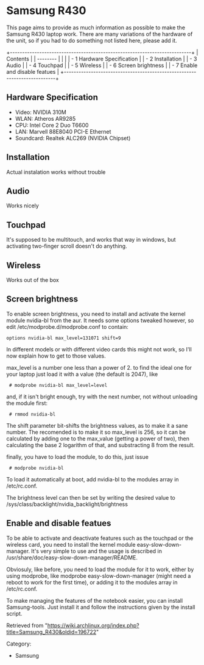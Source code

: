 Samsung R430
============

This page aims to provide as much information as possible to make the
Samsung R430 laptop work. There are many variations of the hardware of
the unit, so if you had to do something not listed here, please add it.

+--------------------------------------------------------------------------+
| Contents                                                                 |
| --------                                                                 |
|                                                                          |
| -   1 Hardware Specification                                             |
| -   2 Installation                                                       |
| -   3 Audio                                                              |
| -   4 Touchpad                                                           |
| -   5 Wireless                                                           |
| -   6 Screen brightness                                                  |
| -   7 Enable and disable featues                                         |
+--------------------------------------------------------------------------+

Hardware Specification
----------------------

-   Video: NVIDIA 310M
-   WLAN: Atheros AR9285
-   CPU: Intel Core 2 Duo T6600
-   LAN: Marvell 88E8040 PCI-E Ethernet
-   Soundcard: Realtek ALC269 (NVIDIA Chipset)

Installation
------------

Actual instalation works without trouble

Audio
-----

Works nicely

Touchpad
--------

It's supposed to be multitouch, and works that way in windows, but
activating two-finger scroll doesn't do anything.

Wireless
--------

Works out of the box

Screen brightness
-----------------

To enable screen brightness, you need to install and activate the kernel
module nvidia-bl from the aur. It needs some options tweaked however, so
edit /etc/modprobe.d/modprobe.conf to contain:

    options nvidia-bl max_level=131071 shift=9

In different models or with different video cards this might not work,
so I'll now explain how to get to those values.

max_level is a number one less than a power of 2. to find the ideal one
for your laptop just load it with a value (the default is 2047), like

     # modprobe nvidia-bl max_level=level

and, if it isn't bright enough, try with the next number, not without
unloading the module first:

     # rmmod nvidia-bl

The shift parameter bit-shifts the brightness values, as to make it a
sane number. The recomended is to make it so max_level is 256, so it can
be calculated by adding one to the max_value (getting a power of two),
then calculating the base 2 logarithm of that, and substracting 8 from
the result.

finally, you have to load the module, to do this, just issue

     # modprobe nvidia-bl

To load it automatically at boot, add nvidia-bl to the modules array in
/etc/rc.conf.

The brightness level can then be set by writing the desired value to
/sys/class/backlight/nvidia_backlight/brightness

Enable and disable featues
--------------------------

To be able to activate and deactivate features such as the touchpad or
the wireless card, you need to install the kernel module
easy-slow-down-manager. It's very simple to use and the usage is
described in /usr/share/doc/easy-slow-down-manager/README.

Obviosuly, like before, you need to load the module for it to work,
either by using modprobe, like modprobe easy-slow-down-manager (might
need a reboot to work for the first time), or adding it to the modules
array in /etc/rc.conf.

To make managing the features of the notebook easier, you can install
Samsung-tools. Just install it and follow the instructions given by the
install script.

Retrieved from
"https://wiki.archlinux.org/index.php?title=Samsung_R430&oldid=196722"

Category:

-   Samsung
